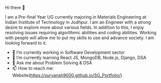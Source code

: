 Hi there 👋

I am a Pre-final Year UG currently majoring in Materials Engineering at Indian Institute of Technology in Jodhpur. I am an Engineer with a strong desire to explore more about various fields.
In addition to this, I enjoy resolving issues requiring algorithmic abilities and coding abilities. Working with people will allow me to put my skills to use and advance society. I am looking forward to it.

- 🔭 I’m currently working in Software Development sector
- 🌱 I’m currently learning React JS, MongoDB, Node.js, Django, DSA
- 💬 Ask me about Problem Solving & DSA 
- 📫 How to reach me: Website(https://suryansh9000.github.io/SG_Portfolio/) 
